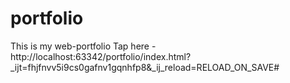 # portfolio
This is my web-portfolio 
Tap here - http://localhost:63342/portfolio/index.html?_ijt=fhjfnvv5i9cs0gafnv1gqnhfp8&_ij_reload=RELOAD_ON_SAVE#

